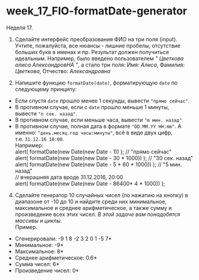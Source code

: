 # week_17_FIO-formatDate-generator
Неделя 17.

1. Сделайте интерфейс преобразования ФИО на три поля (input). Учтите, пожалуйста, все нюансы - лишние пробелы, отсутствие больших букв в именах и пр. Результат должен получиться идеальным. Например, было введено пользователем *"   Цветкова алиса АлександровНА  "*, а стало три поля: 
  Имя: *Алиса*, Фамилия: *Цветкова*, Отчество: *Александровна*

3. Напишите функцию `formatDate(date)`, форматирующую `date` по следующему принципу: 
- Если спустя `date` прошло менее 1 секунды, вывести `"прямо сейчас"`.
- В противном случае, если с `date` прошло меньше 1 минуты, вывести `"n сек. назад"`.
- В противном случае, если меньше часа, вывести `"m мин. назад"`.
- В противном случае, полная дата в формате `"DD.MM.YY HH:mm"`. А именно: `"день.месяц.год часы:минуты"`, всё в виде двух цифр, т.е. `31.12.16 10:00`.
<br> Например:
<br>  alert( formatDate(new Date(new Date - 1)) ); // "прямо сейчас"
<br>  alert( formatDate(new Date(new Date - 30 * 1000)) ); // "30 сек. назад"
<br>  alert( formatDate(new Date(new Date - 5 * 60 * 1000)) ); // "5 мин. назад"
<br>  // вчерашняя дата вроде 31.12.2016, 20:00
<br>  alert( formatDate(new Date(new Date - 86400* 4 * 1000)) );
  
4. Сделайте генератор 10 случайных чисел (по нажатию на кнопку) в диапазоне от -10 до 10 и найдите среди них минимальное, максимальное и среднее арифметическое, а также сумму и произведение всех этих чисел. *В этой задаче вам понадобятся массивы и циклы.*
<br> Пример.
- Сгенерировали: -9 1 8 -2 3 2 0 1 -5 7*
- Минимальное: -9*
- Максимальное: 8*
- Среднее арифметическое: 0.6*
- Сумма чисел: 6*
- Произведение чисел: 0*
  
